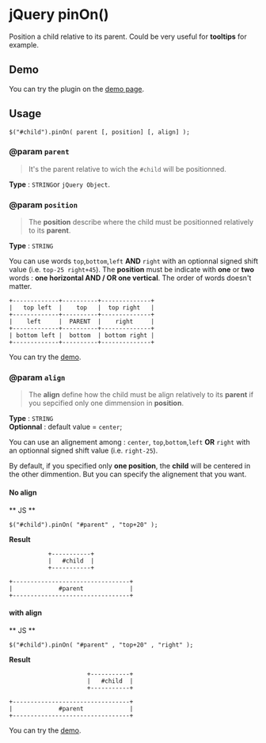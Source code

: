 # jQuery pinOn()
Position a child relative to its parent. Could be very useful for **tooltips** for example.

## Demo

You can try the plugin on the [demo page](http://).


## Usage

```
$("#child").pinOn( parent [, position] [, align] );
```

### @param `parent`
> It's the parent relative to wich the `#child` will be positionned.

**Type** :  `STRING`or `jQuery Object`. 


### @param `position`
> The **position** describe where the child must be positionned relatively to its **parent**.

**Type** : `STRING`

You can use words `top`,`bottom`,`left` **AND** `right` with an optionnal signed shift value (i.e. `top-25 right+45`).  The **position** must be indicate with **one** or **two** words : **one horizontal AND / OR one vertical**. The order of words doesn't matter.

```
+-------------+----------+--------------+
|   top left  |    top   |  top right   |
+-------------+----------+--------------+
|    left     |  PARENT  |    right     |
+-------------+----------+--------------+
| bottom left |  bottom  | bottom right |
+-------------+----------+--------------+
```

You can try the [demo](http://).

### @param `align` 
> The **align** define how the child must be align relatively to its **parent** if you sepcified only one dimmension in **position**.

**Type** : `STRING`   
**Optionnal** :  default value = `center`;

You can use an alignement among : `center`, `top`,`bottom`,`left` **OR** `right` with an optionnal signed shift value (i.e. `right-25`).

By default, if you specified only **one position**, the **child** will be centered in the other dimmention. But you can specify the alignement that you want.

#### No align
** JS **
```
$("#child").pinOn( "#parent" , "top+20" );
```

**Result**

```
           +-----------+
           |   #child  |
           +-----------+

+---------------------------------+
|             #parent             |
+---------------------------------+
```

#### with align
** JS **
```
$("#child").pinOn( "#parent" , "top+20" , "right" );
```

**Result**

```
                      +-----------+
                      |   #child  |
                      +-----------+

+---------------------------------+
|             #parent             |
+---------------------------------+
```

You can try the [demo](http://).